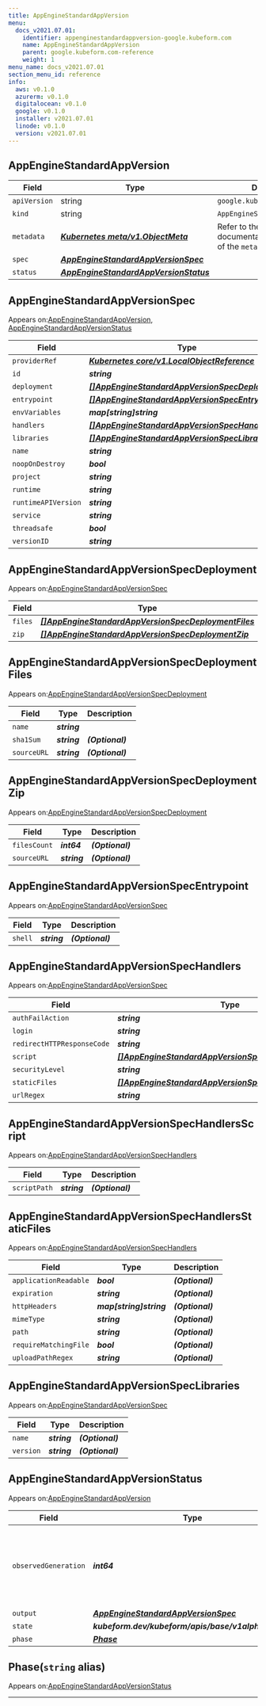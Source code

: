 ```yaml
---
title: AppEngineStandardAppVersion
menu:
  docs_v2021.07.01:
    identifier: appenginestandardappversion-google.kubeform.com
    name: AppEngineStandardAppVersion
    parent: google.kubeform.com-reference
    weight: 1
menu_name: docs_v2021.07.01
section_menu_id: reference
info:
  aws: v0.1.0
  azurerm: v0.1.0
  digitalocean: v0.1.0
  google: v0.1.0
  installer: v2021.07.01
  linode: v0.1.0
  version: v2021.07.01
---
```


## AppEngineStandardAppVersion
| Field | Type | Description |
| ------ | ----- | ----------- |
| `apiVersion` | string | `google.kubeform.com/v1alpha1` |
|    `kind` | string | `AppEngineStandardAppVersion` |
| `metadata` | ***[Kubernetes meta/v1.ObjectMeta](https://v1-18.docs.kubernetes.io/docs/reference/generated/kubernetes-api/v1.18/#objectmeta-v1-meta)***|Refer to the Kubernetes API documentation for the fields of the `metadata` field.|
| `spec` | ***[AppEngineStandardAppVersionSpec](#appenginestandardappversionspec)***||
| `status` | ***[AppEngineStandardAppVersionStatus](#appenginestandardappversionstatus)***||
## AppEngineStandardAppVersionSpec

Appears on:[AppEngineStandardAppVersion](#appenginestandardappversion), [AppEngineStandardAppVersionStatus](#appenginestandardappversionstatus)

| Field | Type | Description |
| ------ | ----- | ----------- |
| `providerRef` | ***[Kubernetes core/v1.LocalObjectReference](https://v1-18.docs.kubernetes.io/docs/reference/generated/kubernetes-api/v1.18/#localobjectreference-v1-core)***||
| `id` | ***string***||
| `deployment` | ***[[]AppEngineStandardAppVersionSpecDeployment](#appenginestandardappversionspecdeployment)***| ***(Optional)*** |
| `entrypoint` | ***[[]AppEngineStandardAppVersionSpecEntrypoint](#appenginestandardappversionspecentrypoint)***| ***(Optional)*** |
| `envVariables` | ***map[string]string***| ***(Optional)*** |
| `handlers` | ***[[]AppEngineStandardAppVersionSpecHandlers](#appenginestandardappversionspechandlers)***| ***(Optional)*** |
| `libraries` | ***[[]AppEngineStandardAppVersionSpecLibraries](#appenginestandardappversionspeclibraries)***| ***(Optional)*** |
| `name` | ***string***| ***(Optional)*** |
| `noopOnDestroy` | ***bool***| ***(Optional)*** |
| `project` | ***string***| ***(Optional)*** |
| `runtime` | ***string***||
| `runtimeAPIVersion` | ***string***| ***(Optional)*** |
| `service` | ***string***| ***(Optional)*** |
| `threadsafe` | ***bool***| ***(Optional)*** |
| `versionID` | ***string***| ***(Optional)*** |
## AppEngineStandardAppVersionSpecDeployment

Appears on:[AppEngineStandardAppVersionSpec](#appenginestandardappversionspec)

| Field | Type | Description |
| ------ | ----- | ----------- |
| `files` | ***[[]AppEngineStandardAppVersionSpecDeploymentFiles](#appenginestandardappversionspecdeploymentfiles)***| ***(Optional)*** |
| `zip` | ***[[]AppEngineStandardAppVersionSpecDeploymentZip](#appenginestandardappversionspecdeploymentzip)***| ***(Optional)*** |
## AppEngineStandardAppVersionSpecDeploymentFiles

Appears on:[AppEngineStandardAppVersionSpecDeployment](#appenginestandardappversionspecdeployment)

| Field | Type | Description |
| ------ | ----- | ----------- |
| `name` | ***string***||
| `sha1Sum` | ***string***| ***(Optional)*** |
| `sourceURL` | ***string***| ***(Optional)*** |
## AppEngineStandardAppVersionSpecDeploymentZip

Appears on:[AppEngineStandardAppVersionSpecDeployment](#appenginestandardappversionspecdeployment)

| Field | Type | Description |
| ------ | ----- | ----------- |
| `filesCount` | ***int64***| ***(Optional)*** |
| `sourceURL` | ***string***| ***(Optional)*** |
## AppEngineStandardAppVersionSpecEntrypoint

Appears on:[AppEngineStandardAppVersionSpec](#appenginestandardappversionspec)

| Field | Type | Description |
| ------ | ----- | ----------- |
| `shell` | ***string***| ***(Optional)*** |
## AppEngineStandardAppVersionSpecHandlers

Appears on:[AppEngineStandardAppVersionSpec](#appenginestandardappversionspec)

| Field | Type | Description |
| ------ | ----- | ----------- |
| `authFailAction` | ***string***| ***(Optional)*** |
| `login` | ***string***| ***(Optional)*** |
| `redirectHTTPResponseCode` | ***string***| ***(Optional)*** |
| `script` | ***[[]AppEngineStandardAppVersionSpecHandlersScript](#appenginestandardappversionspechandlersscript)***| ***(Optional)*** |
| `securityLevel` | ***string***| ***(Optional)*** |
| `staticFiles` | ***[[]AppEngineStandardAppVersionSpecHandlersStaticFiles](#appenginestandardappversionspechandlersstaticfiles)***| ***(Optional)*** |
| `urlRegex` | ***string***| ***(Optional)*** |
## AppEngineStandardAppVersionSpecHandlersScript

Appears on:[AppEngineStandardAppVersionSpecHandlers](#appenginestandardappversionspechandlers)

| Field | Type | Description |
| ------ | ----- | ----------- |
| `scriptPath` | ***string***| ***(Optional)*** |
## AppEngineStandardAppVersionSpecHandlersStaticFiles

Appears on:[AppEngineStandardAppVersionSpecHandlers](#appenginestandardappversionspechandlers)

| Field | Type | Description |
| ------ | ----- | ----------- |
| `applicationReadable` | ***bool***| ***(Optional)*** |
| `expiration` | ***string***| ***(Optional)*** |
| `httpHeaders` | ***map[string]string***| ***(Optional)*** |
| `mimeType` | ***string***| ***(Optional)*** |
| `path` | ***string***| ***(Optional)*** |
| `requireMatchingFile` | ***bool***| ***(Optional)*** |
| `uploadPathRegex` | ***string***| ***(Optional)*** |
## AppEngineStandardAppVersionSpecLibraries

Appears on:[AppEngineStandardAppVersionSpec](#appenginestandardappversionspec)

| Field | Type | Description |
| ------ | ----- | ----------- |
| `name` | ***string***| ***(Optional)*** |
| `version` | ***string***| ***(Optional)*** |
## AppEngineStandardAppVersionStatus

Appears on:[AppEngineStandardAppVersion](#appenginestandardappversion)

| Field | Type | Description |
| ------ | ----- | ----------- |
| `observedGeneration` | ***int64***| ***(Optional)*** Resource generation, which is updated on mutation by the API Server.|
| `output` | ***[AppEngineStandardAppVersionSpec](#appenginestandardappversionspec)***| ***(Optional)*** |
| `state` | ***kubeform.dev/kubeform/apis/base/v1alpha1.State***| ***(Optional)*** |
| `phase` | ***[Phase](#phase)***| ***(Optional)*** |
## Phase(`string` alias)

Appears on:[AppEngineStandardAppVersionStatus](#appenginestandardappversionstatus)

---
